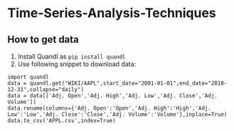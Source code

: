 # Time-Series-Analysis-Techniques

## How to get data
1. Install Quandl as `pip install quandl`
2. Use following snippet to download data:
```
import quandl
data = quandl.get("WIKI/AAPL",start_date="2001-01-01",end_date="2018-12-31",collapse="daily")
data = data[['Adj. Open','Adj. High','Adj. Low','Adj. Close','Adj. Volume']]
data.rename(columns={'Adj. Open':'Open','Adj. High':'High','Adj. Low':'Low','Adj. Close':'Close','Adj. Volume':'Volume'},inplace=True)
data.to_csv('APPL.csv',index=True)
```